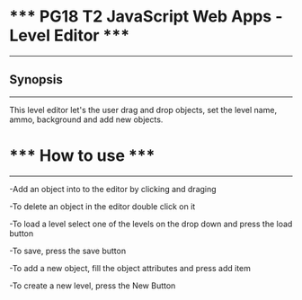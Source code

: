 # *** PG18 T2 JavaScript Web Apps  - Level Editor ***
---------------------------------------
<Author Pedro Avelino>
<Date 12-04-2020>

<Description Level editor to place items and save items and objects>


## Synopsis
---------------
This level editor let's the user drag and drop objects,
set the level name, ammo, background and add new objects.


# *** How to use ***
---------------------------------------
-Add an object into to the editor by clicking and draging

-To delete an object in the editor double click on it

-To load a level select one of the levels on the drop down and press the load button

-To save, press the save button

-To add a new object, fill the object attributes and press add item

-To create a new level, press the New Button
